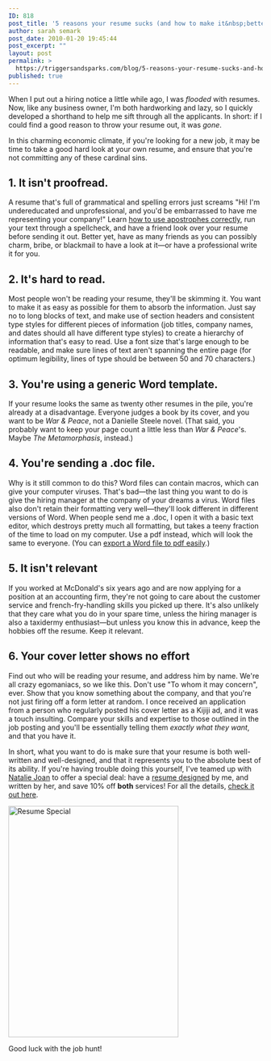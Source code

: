 ```yaml
---
ID: 818
post_title: '5 reasons your resume sucks (and how to make it&nbsp;better)'
author: sarah semark
post_date: 2010-01-20 19:45:44
post_excerpt: ""
layout: post
permalink: >
  https://triggersandsparks.com/blog/5-reasons-your-resume-sucks-and-how-to-make-it-better/
published: true
---
```

When I put out a hiring notice a little while ago, I was <em>flooded</em> with resumes. Now, like any business owner, I'm both hardworking and lazy, so I quickly developed a shorthand to help me sift through all the applicants. In short: if I could find a good reason to throw your resume out, it was <em>gone</em>.

In this charming economic climate, if you're looking for a new job, it may be time to take a good hard look at your own resume, and ensure that you're not committing any of these cardinal sins.

<!--more-->
<h2>1. It isn't proofread.</h2>
A resume that's full of grammatical and spelling errors just screams "Hi! I'm undereducated and unprofessional, and you'd be embarrassed to have me representing your company!" Learn <a href="http://apostrophe.me/">how to use apostrophes correctly</a>, run your text through a spellcheck, and have a friend look over your resume before sending it out. Better yet, have as many friends as you can possibly charm, bribe, or blackmail to have a look at it—or have a professional write it for you.
<h2>2. It's hard to read.</h2>
Most people won't be reading your resume, they'll be skimming it. You want to make it as easy as possible for them to absorb the information. Just say no to long blocks of text, and make use of section headers and consistent type styles for different pieces of information (job titles, company names, and dates should all have different type styles) to create a hierarchy of information that's easy to read. Use a font size that's large enough to be readable, and make sure lines of text aren't spanning the entire page (for optimum legibility, lines of type should be between 50 and 70 characters.)
<h2>3. You're using a generic Word template.</h2>
If your resume looks the same as twenty other resumes in the pile, you're already at a disadvantage. Everyone judges a book by its cover, and you want to be <em>War &amp; Peace</em>, not a Danielle Steele novel. (That said, you probably want to keep your page count a little less than <em>War &amp; Peace</em>'s. Maybe <em>The Metamorphasis</em>, instead.)
<h2>4. You're sending a .doc file.</h2>
Why is it still common to do this? Word files can contain macros, which can give your computer viruses. That's bad—the last thing you want to do is give the hiring manager at the company of your dreams a virus. Word files also don't retain their formatting very well—they'll look different in different versions of Word. When people send me a .doc, I open it with a basic text editor, which destroys pretty much all formatting, but takes a teeny fraction of the time to load on my computer. Use a pdf instead, which will look the same to everyone. (You can <a href="http://www.mydigitallife.info/2006/09/09/export-and-save-word-or-excel-documents-as-acrobat-pdf-or-xps-files-directly-from-microsoft-office-2007-with-add-in/">export a Word file to pdf easily</a>.)
<h2>5. It isn't relevant</h2>
If you worked at McDonald's six years ago and are now applying for a position at an accounting firm, they're not going to care about the customer service and french-fry-handling skills you picked up there. It's also unlikely that they care what you do in your spare time, unless the hiring manager is also a taxidermy enthusiast—but unless you know this in advance, keep the hobbies off the resume. Keep it relevant.
<h2>6. Your cover letter shows no effort</h2>
Find out who will be reading your resume, and address him by name. We're all crazy egomaniacs, so we like this. Don't use "To whom it may concern", ever. Show that you know something about the company, and that you're not just firing off a form letter at random. I once received an application from a person who regularly posted his cover letter as a Kijiji ad, and it was a touch insulting. Compare your skills and expertise to those outlined in the job posting and you'll be essentially telling them <em>exactly what they want</em>, and that you have it.

In short, what you want to do is make sure that your resume is both well-written and well-designed, and that it represents you to the absolute best of its ability. If you're having trouble doing this yourself, I've teamed up with <a href="http://nataliejoan.ca/">Natalie Joan</a> to offer a special deal: have a <a href="http://www.triggersandsparks.com/resume-design-packages/">resume designed</a> by me, and written by her, and save 10% off <strong>both</strong> services! For all the details, <a href="http://www.triggersandsparks.com/resume-design-packages/">check it out here</a>.

<a href="http://www.triggersandsparks.com/resume-design-packages/"><img class="size-full wp-image-821 alignnone" title="resume_special" src="http://www.triggersandsparks.com/wp-content/uploads/2010/01/resume_special.png" alt="Resume Special" width="337" height="458" /></a>

Good luck with the job hunt!